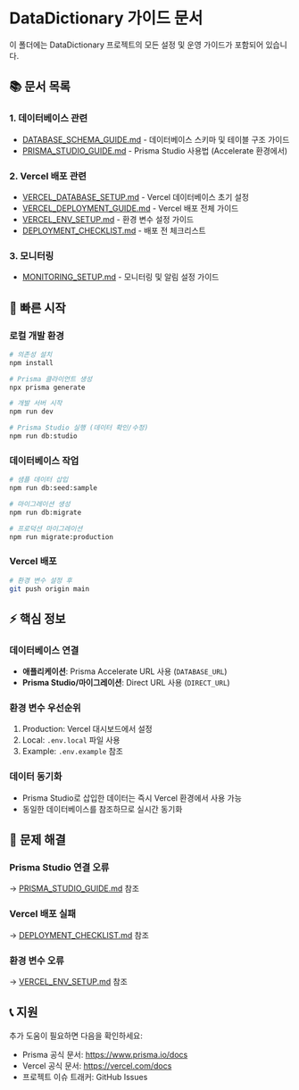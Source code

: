 # DataDictionary 가이드 문서

이 폴더에는 DataDictionary 프로젝트의 모든 설정 및 운영 가이드가 포함되어 있습니다.

## 📚 문서 목록

### 1. 데이터베이스 관련
- [DATABASE_SCHEMA_GUIDE.md](./DATABASE_SCHEMA_GUIDE.md) - 데이터베이스 스키마 및 테이블 구조 가이드
- [PRISMA_STUDIO_GUIDE.md](./PRISMA_STUDIO_GUIDE.md) - Prisma Studio 사용법 (Accelerate 환경에서)

### 2. Vercel 배포 관련
- [VERCEL_DATABASE_SETUP.md](./VERCEL_DATABASE_SETUP.md) - Vercel 데이터베이스 초기 설정
- [VERCEL_DEPLOYMENT_GUIDE.md](./VERCEL_DEPLOYMENT_GUIDE.md) - Vercel 배포 전체 가이드
- [VERCEL_ENV_SETUP.md](./VERCEL_ENV_SETUP.md) - 환경 변수 설정 가이드
- [DEPLOYMENT_CHECKLIST.md](./DEPLOYMENT_CHECKLIST.md) - 배포 전 체크리스트

### 3. 모니터링
- [MONITORING_SETUP.md](./MONITORING_SETUP.md) - 모니터링 및 알림 설정 가이드

## 🚀 빠른 시작

### 로컬 개발 환경
```bash
# 의존성 설치
npm install

# Prisma 클라이언트 생성
npx prisma generate

# 개발 서버 시작
npm run dev

# Prisma Studio 실행 (데이터 확인/수정)
npm run db:studio
```

### 데이터베이스 작업
```bash
# 샘플 데이터 삽입
npm run db:seed:sample

# 마이그레이션 생성
npm run db:migrate

# 프로덕션 마이그레이션
npm run migrate:production
```

### Vercel 배포
```bash
# 환경 변수 설정 후
git push origin main
```

## ⚡ 핵심 정보

### 데이터베이스 연결
- **애플리케이션**: Prisma Accelerate URL 사용 (`DATABASE_URL`)
- **Prisma Studio/마이그레이션**: Direct URL 사용 (`DIRECT_URL`)

### 환경 변수 우선순위
1. Production: Vercel 대시보드에서 설정
2. Local: `.env.local` 파일 사용
3. Example: `.env.example` 참조

### 데이터 동기화
- Prisma Studio로 삽입한 데이터는 즉시 Vercel 환경에서 사용 가능
- 동일한 데이터베이스를 참조하므로 실시간 동기화

## 🔧 문제 해결

### Prisma Studio 연결 오류
→ [PRISMA_STUDIO_GUIDE.md](./PRISMA_STUDIO_GUIDE.md) 참조

### Vercel 배포 실패
→ [DEPLOYMENT_CHECKLIST.md](./DEPLOYMENT_CHECKLIST.md) 참조

### 환경 변수 오류
→ [VERCEL_ENV_SETUP.md](./VERCEL_ENV_SETUP.md) 참조

## 📞 지원

추가 도움이 필요하면 다음을 확인하세요:
- Prisma 공식 문서: https://www.prisma.io/docs
- Vercel 공식 문서: https://vercel.com/docs
- 프로젝트 이슈 트래커: GitHub Issues